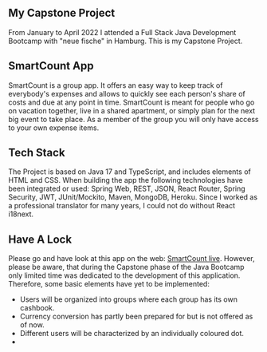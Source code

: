 ## My Capstone Project

From January to April 2022 I attended a Full Stack Java Development Bootcamp with "neue fische" in Hamburg. This is my Capstone Project.

## SmartCount App
SmartCount is a group app. It offers an easy way to keep track of everybody's expenses and allows to quickly see each person's share of costs and due at any point in time. SmartCount is meant for people who go on vacation together, live in a shared apartment, or simply plan for the next big event to take place. As a member of the group you will only have access to your own expense items.

## Tech Stack
The Project is based on Java 17 and TypeScript, and includes elements of HTML and CSS. When building the app the following technologies have been integrated or used: Spring Web, REST, JSON, React Router, Spring Security, JWT, JUnit/Mockito, Maven, MongoDB, Heroku. Since I worked as a professional translator for many years, I could not do without React i18next.

## Have A Lock
Please go and have look at this app on the web: 
[SmartCount live](https://capstone-smartcount.herokuapp.com/). 
However, please be aware, that during the Capstone phase of the Java Bootcamp only limited time was dedicated to the development of this application. Therefore, some basic elements have yet to be implemented:
- Users will be organized into groups where each group has its own cashbook.
- Currency conversion has partly been prepared for but is not offered as of now.
- Different users will be characterized by an individually coloured dot. 
- 
